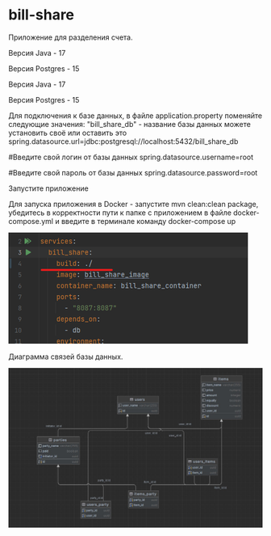 # bill-share
Приложение для разделения счета.

Версия Java - 17

Версия Postgres - 15

Версия Java - 17

Версия Postgres - 15

Для подключения к базе данных, в файле application.property поменяйте следующие значения: "bill_share_db" - название базы данных можете установить своё или оставить это spring.datasource.url=jdbc:postgresql://localhost:5432/bill_share_db

#Введите свой логин от базы данных spring.datasource.username=root

#Введите свой пароль от базы данных spring.datasource.password=root

Запустите приложение

Для запуска приложения в Docker - запустите mvn clean:clean package, убедитесь в корректности пути к папке с приложением в файле docker-compose.yml и введите в терминале команду docker-compose up

![This is path to directory with app](https://github.com/Oyns/bill-share/blob/develop/docker%20connect%20description.png)

Диаграмма связей базы данных.

![This is relations diagram](https://github.com/Oyns/bill-share/blob/master/bill%20share%20schema.jpg)
